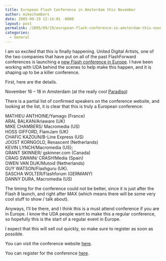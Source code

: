 ```yaml
---
title: European Flash Conference in Amsterdam this November
author: mikechambers
date: 2005-09-19 12:14:01 -0800
layout: post
permalink: /2005/09/19/european-flash-conference-in-amsterdam-this-november/
categories:
  - General
---
```



I am so excited that this is finally happening. United Digital Artists, one of the two companies that have put on all of the past FlashForward conferences is launching a [new Flash conference in Europe][1]. I have been working with UDA behind the scenes to help make this happen, and it is shaping up to be a killer conference.

First, here are the details.  
<!--more-->

  
November 16 &#8211; 18 in Amsterdam (at the really cool [Paradiso][2])

There is a partial list of confirmed speakers on the conference website, and looking at the list, it is clear that this is truly a European conference:

MATHIEU ANTHOINE/Yamago (France)  
ARAL BALKAN/Ariaware (UK)  
MIKE CHAMBERS/ Macromedia (US)  
HOSS GIFFORD, FlamJam (UK)  
CHAFIC KAZOUN/B-Line Express (US)  
JOOST KORNGOLD, Renascent (Netherlands)  
KEVIN LYNCH/Macromedia (US);  
GRANT SKINNER/ gskinner.com (Canada)  
CRAIG SWANN/ CRASH!Media (Spain)  
OWEN VAN DIJK/Mutoid (Netherlands)  
GUY WATSON/Flashguru (UK).  
SASCHA WOLTER/Flashforum (GERMANY)  
DANNY DURA, Macromedia (US)

The timing for the conference could not be better, since it is just after the Flash 8 launch, and right after MAX (which means there will be some very cool stuff to show / talk about).

Anyways, I&#8217;ll be there, and I think this is a must attend conference if you are in Europe. I know the UDA people want to make this a regular conference, so hopefully this is the start of a regular event in Europe.

I expect that this will sell out quickly, so make sure to register as soon as possible.

You can visit the conference website [here][1].

You can register for the conference [here][3].

 [1]: http://www.sparkeurope.com
 [2]: http://www.amsterdam.info/entertainment/paradiso/
 [3]: http://www.sparkeurope.com/default.asp?Location=17,146,802,979